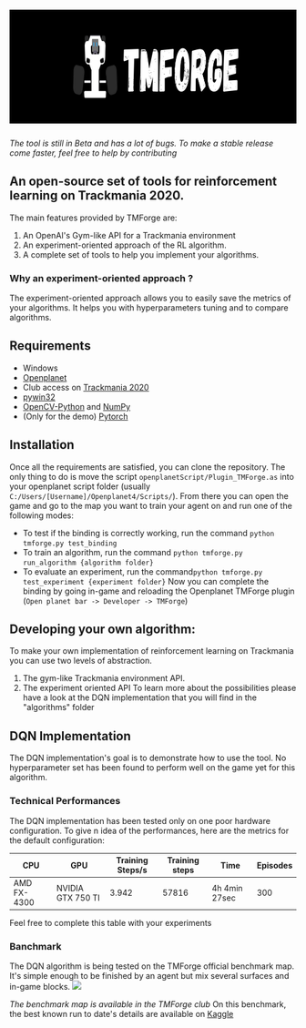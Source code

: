 # <img src="./medias/TMForge_Banner.png" width="1000" height="200" />
*The tool is still in Beta and has a lot of bugs. To make a stable release come faster, feel free to help by contributing*<br>

## An open-source set of tools for reinforcement learning on Trackmania 2020.
The main features provided by TMForge are:
1. An OpenAI's Gym-like API for a Trackmania environment
2. An experiment-oriented approach of the RL algorithm.
3. A complete set of tools to help you implement your algorithms.

### Why an experiment-oriented approach ?
The experiment-oriented approach allows you to easily save the metrics of your algorithms. It helps you with hyperparameters tuning and to compare algorithms.

## Requirements
- Windows
- [Openplanet](https://openplanet.nl/)
- Club access on [Trackmania 2020](https://www.ubisoft.com/fr-fr/game/trackmania/trackmania)
- [pywin32](https://pypi.org/project/pywin32/)
- [OpenCV-Python](https://pypi.org/project/opencv-python/) and [NumPy](https://numpy.org/)
- (Only for the demo) [Pytorch](https://pytorch.org/get-started/locally/)

## Installation
Once all the requirements are satisfied, you can clone the repository. The only thing to do is move the script `openplanetScript/Plugin_TMForge.as` into your openplanet script folder (usually `C:/Users/[Username]/Openplanet4/Scripts/`).
From there you can open the game and go to the map you want to train your agent on and run one of the following modes:
- To test if the binding is correctly working, run the command `python tmforge.py test_binding`
- To train an algorithm, run the command `python tmforge.py run_algorithm {algorithm folder}`
- To evaluate an experiment, run the command`python tmforge.py test_experiment {experiment folder}`
Now you can complete the binding by going in-game and reloading the Openplanet TMForge plugin (`Open planet bar -> Developer -> TMForge`)

## Developing your own algorithm:
To make your own implementation of reinforcement learning on Trackmania you can use two levels of abstraction.
1. The gym-like Trackmania environment API.
2. The experiment oriented API
To learn more about the possibilities please have a look at the DQN implementation that you will find in the "algorithms" folder

## DQN Implementation
The DQN implementation's goal is to demonstrate how to use the tool. No hyperparameter set has been found to perform well on the game yet for this algorithm. 

### Technical Performances
The DQN implementation has been tested only on one poor hardware configuration. To give n idea of the performances, here are the metrics for the default configuration:

| CPU               | GPU               | Training Steps/s | Training steps     | Time               | Episodes           |
| ----------------- | ----------------- | ---------------- | ------------------ | ------------------ | ------------------ |
| AMD FX-4300       | NVIDIA GTX 750 TI | 3.942            | 57816              | 4h 4min 27sec      | 300                |

Feel free to complete this table with your experiments

### Banchmark
The DQN algorithm is being tested on the TMForge official benchmark map. It's simple enough to be finished by an agent but mix several surfaces and in-game blocks.
<img src="https://i.imgur.com/QofS9Mz.png" /><br>

*The benchmark map is available in the TMForge club*
 On this benchmark, the best known run to date's details are available on [Kaggle](https://www.kaggle.com/wolfy73/trackmania-dqn-results-analysis)
